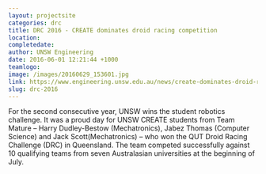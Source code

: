 ```yaml
---
layout: projectsite
categories: drc
title: DRC 2016 - CREATE dominates droid racing competition
location:
completedate:
author: UNSW Engineering
date: 2016-06-01 12:21:44 +1000
teamlogo:
image: /images/20160629_153601.jpg
link: https://www.engineering.unsw.edu.au/news/create-dominates-droid-racing-competition
slug: drc-2016
---
```

For the second consecutive year, UNSW wins the student robotics challenge. It was a proud day for UNSW CREATE students from Team Mature – Harry Dudley-Bestow (Mechatronics), Jabez Thomas (Computer Science) and Jack Scott(Mechatronics) – who won the QUT Droid Racing Challenge (DRC) in Queensland. The team competed successfully against 10 qualifying teams from seven Australasian universities at the beginning of July.